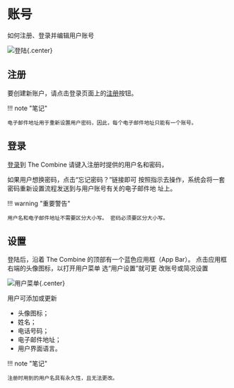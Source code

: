 # 账号

如何注册、登录并编辑用户账号

![登陆](../images/login.zh.png){.center}

## 注册

要创建新账户，请点击登录页面上的[注册](../../signup)按钮。

!!! note "笔记"

    电子邮件地址用于重新设置用户密码，因此，每个电子邮件地址只能有一个账号。

## 登录

[登录](../../login)到 The Combine 请键入注册时提供的用户名和密码，

如果用户想换密码，点击“忘记密码？”链接即可 按照指示去操作，系统会将一套密码重新设置流程发送到与用户账号有关的电子邮件地
址上。

!!! warning "重要警告"

    用户名和电子邮件地址不需要区分大小写。 密码必须要区分大小写。

## 设置

登陆后，沿着 The Combine 的顶部有一个蓝色应用框（App Bar）。 点击应用框右端的头像图标，以打开用户菜单 选“用户设置”就可更
改账号或简况设置

![用户菜单](../images/userMenu.zh.png){.center}

用户可添加或更新

- 头像图标；
- 姓名；
- 电话号码；
- 电子邮件地址；
- 用户界面语言。

!!! note "笔记"

    注册时用到的用户名具有永久性，且无法更改。
